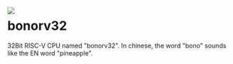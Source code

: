 <img align="left" src="https://s4.ax1x.com/2022/02/11/Hah5Xd.png"></img>
# bonorv32
32Bit RISC-V CPU named "bonorv32".
In chinese, the word "bono" sounds like the EN word "pineapple".

